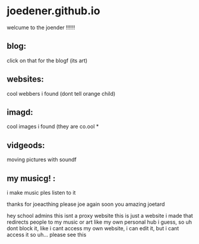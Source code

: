 # joedener.github.io

welcume to the joender !!!!!!

blog: 
-
click on that for the blogf (its art)

websites:  
-
cool webbers i found (dont tell orange child)

imagd:   
-
cool images i found (they are co.ool *

vidgeods:      
-
moving pictures with soundf

my musicg! :    
-
i make music ples listen to it

thanks for joeacthing
please joe again soon you amazing joetard


hey school admins this isnt a proxy website this is just a website i made that redirects people to my music or art
like my own personal hub i guess, so uh
dont block it, like i cant access my own website, i can edit it, but i cant access it so uh... please see this
